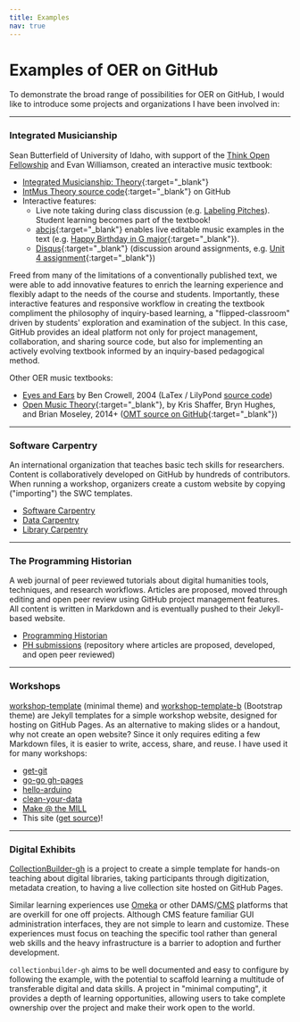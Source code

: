 ```yaml
---
title: Examples
nav: true
---
```


# Examples of OER on GitHub

To demonstrate the broad range of possibilities for OER on GitHub, I would like to introduce some projects and organizations I have been involved in:

--------

### Integrated Musicianship

Sean Butterfield of University of Idaho, with support of the [Think Open Fellowship](https://libguides.uidaho.edu/c.php?g=772392&p=5540605) and Evan Williamson, created an interactive music textbook:

- [Integrated Musicianship: Theory](https://intmus.github.io/inttheory18-19/){:target="_blank"} 
- [IntMus Theory source code](https://github.com/intmus/inttheory18-19){:target="_blank"} on GitHub
- Interactive features:
    - Live note taking during class discussion (e.g. [Labeling Pitches](https://intmus.github.io/inttheory18-19/01-pitches-clefs/b2-labelingpitches.html)). Student learning becomes part of the textbook!
    - [abcjs](https://github.com/paulrosen/abcjs){:target="_blank"} enables live editable music examples in the text (e.g. [Happy Birthday in G major](https://intmus.github.io/inttheory18-19/02-int-scales-keys/b1-scales.html){:target="_blank"}).
    - [Disqus](https://disqus.com/){:target="_blank"} (discussion around assignments, e.g. [Unit 4 assignment](https://intmus.github.io/inttheory18-19/assignments/Fall-semester/2018-09-17.html){:target="_blank"})

Freed from many of the limitations of a conventionally published text, we were able to add innovative features to enrich the learning experience and flexibly adapt to the needs of the course and students.
Importantly, these interactive features and responsive workflow in creating the textbook compliment the philosophy of inquiry-based learning, a "flipped-classroom" driven by students' exploration and examination of the subject.
In this case, GitHub provides an ideal platform not only for project management, collaboration, and sharing source code, but also for implementing an actively evolving textbook informed by an inquiry-based pedagogical method.

Other OER music textbooks:

- [Eyes and Ears](http://www.lightandmatter.com/sight/sight.html) by Ben Crowell, 2004 (LaTex / LilyPond [source code](https://github.com/bcrowell/eyes_and_ears))
- [Open Music Theory](http://openmusictheory.com/){:target="_blank"}, by Kris Shaffer, Bryn Hughes, and Brian Moseley, 2014+ ([OMT source on GitHub](https://github.com/openmusictheory/openmusictheory.github.io){:target="_blank"})

--------

### Software Carpentry

An international organization that teaches basic tech skills for researchers. 
Content is collaboratively developed on GitHub by hundreds of contributors.
When running a workshop, organizers create a custom website by copying ("importing") the SWC templates.

- [Software Carpentry](https://software-carpentry.org/)
- [Data Carpentry](http://www.datacarpentry.org/)
- [Library Carpentry](https://librarycarpentry.org/)

--------

### The Programming Historian

A web journal of peer reviewed tutorials about digital humanities tools, techniques, and research workflows.
Articles are proposed, moved through editing and open peer review using GitHub project management features.
All content is written in Markdown and is eventually pushed to their Jekyll-based website.

- [Programming Historian](https://programminghistorian.org/)
- [PH submissions](https://github.com/programminghistorian/ph-submissions) (repository where articles are proposed, developed, and open peer reviewed)

--------

### Workshops

[workshop-template](https://github.com/evanwill/workshop-template/) (minimal theme) and [workshop-template-b](https://github.com/evanwill/workshop-template-b/) (Bootstrap theme) are Jekyll templates for a simple workshop website, designed for hosting on GitHub Pages.
As an alternative to making slides or a handout, why not create an open website?
Since it only requires editing a few Markdown files, it is easier to write, access, share, and reuse. 
I have used it for many workshops:

- [get-git](https://evanwill.github.io/get-git/)
- [go-go gh-pages](https://evanwill.github.io/go-go-ghpages/)
- [hello-arduino](https://evanwill.github.io/hello-arduino/)
- [clean-your-data](https://evanwill.github.io/clean-your-data/)
- [Make @ the MILL](https://uidaholib.github.io/make-at-the-mill/)
- This site ([get source](https://github.com/evanwill/make-oer))!

--------

### Digital Exhibits

[CollectionBuilder-gh](https://github.com/CollectionBuilder/collectionbuilder-gh/) is a project to create a simple template for hands-on teaching about digital libraries, taking participants through digitization, metadata creation, to having a live collection site hosted on GitHub Pages.

Similar learning experiences use [Omeka](https://omeka.org/) or other DAMS/[CMS](https://en.wikipedia.org/wiki/Content_management_system) platforms that are overkill for one off projects.
Although CMS feature familiar GUI administration interfaces, they are not simple to learn and customize.
These experiences must focus on teaching the specific tool rather than general web skills and the heavy infrastructure is a barrier to adoption and further development.

`collectionbuilder-gh` aims to be well documented and easy to configure by following the example, with the potential to scaffold learning a multitude of transferable digital and data skills.
A project in "minimal computing", it provides a depth of learning opportunities, allowing users to take complete ownership over the project and make their work open to the world.

